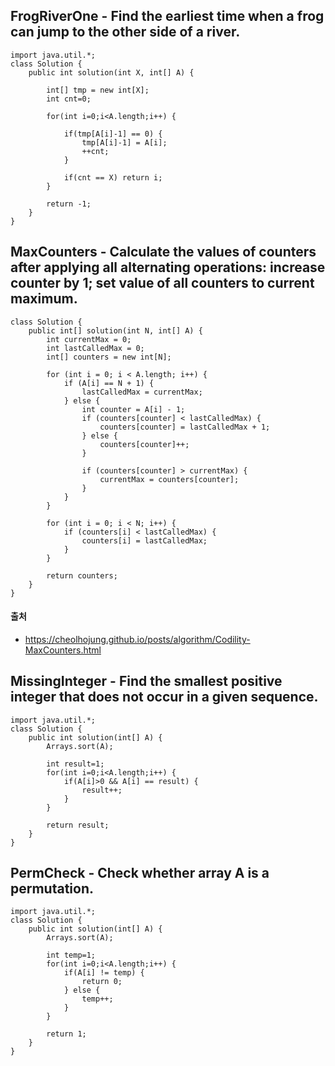 ## FrogRiverOne - Find the earliest time when a frog can jump to the other side of a river.
~~~
import java.util.*;
class Solution {
    public int solution(int X, int[] A) {
        
        int[] tmp = new int[X];
        int cnt=0;

        for(int i=0;i<A.length;i++) {

            if(tmp[A[i]-1] == 0) {
                tmp[A[i]-1] = A[i];
                ++cnt;
            }

            if(cnt == X) return i;
        }

        return -1; 
    }
}
~~~

## MaxCounters - Calculate the values of counters after applying all alternating operations: increase counter by 1; set value of all counters to current maximum.
~~~
class Solution {
    public int[] solution(int N, int[] A) {
        int currentMax = 0;
        int lastCalledMax = 0;
        int[] counters = new int[N];

        for (int i = 0; i < A.length; i++) {
            if (A[i] == N + 1) {
                lastCalledMax = currentMax;
            } else {
                int counter = A[i] - 1;
                if (counters[counter] < lastCalledMax) {
                    counters[counter] = lastCalledMax + 1;
                } else {
                    counters[counter]++;
                }

                if (counters[counter] > currentMax) {
                    currentMax = counters[counter];
                }
            }
        }

        for (int i = 0; i < N; i++) {
            if (counters[i] < lastCalledMax) {
                counters[i] = lastCalledMax;
            }
        }

        return counters;
    }
}
~~~
#### 출처
- https://cheolhojung.github.io/posts/algorithm/Codility-MaxCounters.html

## MissingInteger - Find the smallest positive integer that does not occur in a given sequence.
~~~
import java.util.*;
class Solution {
    public int solution(int[] A) {
        Arrays.sort(A);

        int result=1;
        for(int i=0;i<A.length;i++) {
            if(A[i]>0 && A[i] == result) {
                result++;
            }
        }

        return result;
    }
}
~~~

## PermCheck - Check whether array A is a permutation.
~~~
import java.util.*;
class Solution {
    public int solution(int[] A) {
        Arrays.sort(A);
        
        int temp=1;
        for(int i=0;i<A.length;i++) {
            if(A[i] != temp) {
                return 0;
            } else {
                temp++;
            }
        }

        return 1;
    }
}
~~~